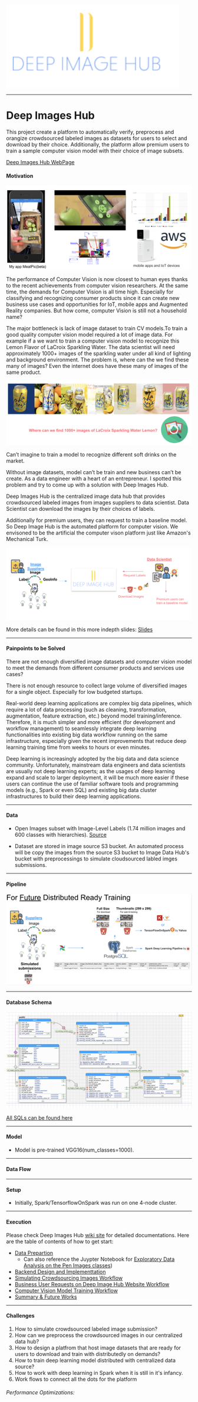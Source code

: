 
![Alt text](README_images/Deep_image_hub_logo_new.png?raw=true "Optional Title")


-----------------


# Deep Images Hub

This project create a platform to automatically verify, preprocess and orangize crowdsourced labeled images as datasets for users to select and download by their choice. Additionally, the platform allow premium users to train a sample computer vision model with their choice of image subsets. 


[Deep Images Hub WebPage](http://www.deepimagehub.space:5000/)




#### Motivation

![Alt text](README_images/Motivation_2.png?raw=true "Motivation")

The performance of Computer Vision is now closest to human eyes thanks to the recent achievements from computer vision researchers. At the same time, the demands for Computer Vision is all time high. Especially for classifying and recognizing consumer products since it can create new business use cases and opportunities for IoT, mobile apps and Augmented Reality companies. But how come, computer Vision is still not a household name? 

The major bottleneck is lack of image dataset to train CV models.To train a good quality computer vision model required a lot of image data. For example if a we want to train a computer vision model to recognize this Lemon Flavor of LaCroix Sparkling Water. The data scientist will need approximately 1000+ images of the sparkling water under all kind of lighting and background environment. The problem is, where can the we find these many of images? Even the internet does have these many of images of the same product.


![Alt text](README_images/problem_statement.png?raw=true "Problem Statement")


Can’t imagine to train a model to recognize different soft drinks on the market. 

Without image datasets, model can’t be train and new business can’t be create. As a data engineer with a heart of an entrepreneur. I spotted this problem and try to come up with a solution with Deep Images Hub. 

Deep Images Hub is the centralized image data hub that provides crowdsourced labeled images from images suppliers to data scientist. Data Scientist can download the images by their choices of labels. 

Additionally for premium users, they can request to train a baseline model. So Deep Image Hub is the automated platform for computer vision. We envisoned to be the artificial the computer vison platform just like Amazon's Mechanical Turk.

![Alt text](README_images/Simple%20Platform%20Blueprint.png?raw=true "Motivation")


More details can be found in this more indepth slides:
[Slides](https://docs.google.com/presentation/d/17XCa3oY8J-khs3DmT14Esi0rPLR4x-ynFPMEQ80cagw/edit#slide=id.g36132c4481_0_39)

<hr/>

#### Painpoints to be Solved

There are not enough diversified image datasets and computer vision model to meet the demands from different consumer products and services use cases?

There is not enough resource to collect large volume of diversified images for a single object. Especially for low budgeted startups.

Real-world deep learning applications are complex big data pipelines, which require a lot of data processing (such as cleaning, transformation, augmentation, feature extraction, etc.) beyond model training/inference. Therefore, it is much simpler and more efficient (for development and workflow management) to seamlessly integrate deep learning functionalities into existing big data workflow running on the same infrastructure, especially given the recent improvements that reduce deep learning training time from weeks to hours or even minutes.

Deep learning is increasingly adopted by the big data and data science community. Unfortunately, mainstream data engineers and data scientists are usually not deep learning experts; as the usages of deep learning expand and scale to larger deployment, it will be much more easier if these users can continue the use of familiar software tools and programming models (e.g., Spark or even SQL) and existing big data cluster infrastructures to build their deep learning applications.

<hr/>

#### Data

* Open Images subset with Image-Level Labels (1.74 million images and 600 classes with hierarchies). [Source](https://storage.googleapis.com/openimages/web/factsfigures.html)

* Dataset are stored in image source S3 bucket. An automated process will be copy the images from the source S3 bucket to Image Data Hub's bucket with preprocessings to simulate cloudsourced labled imges submissions. 

<hr/>

#### Pipeline

![Alt text](README_images/Pipeline.png?raw=true "For Future Distributed Ready Training Pipeline")


<hr/>

#### Database Schema

![Alt text](README_images/Database%20Schema.png?raw=true "Databae Schema")

 [All SQLs can be found here](/sql)

<hr/>

#### Model

* Model is pre-trained VGG16(num_classes=1000).

<hr/>



#### Data Flow



<hr/>

#### Setup

* Initially, Spark/TensorflowOnSpark was run on one 4-node cluster.


<hr/>

#### Execution

Please check Deep Images Hub [wiki site](../../wiki) for detailed
documentations. Here are the table of contents of how to get start:

* [Data Prepartion](../../wiki/Data-Preparation) 
  * Can also reference the Juypter Notebook for [Exploratory Data Analysis on the Pen Images classes](https://github.com/heng2j/Deep_Images_Hub/blob/master/doc/noteBooks/Exploratory%20Data%20Analysis%20on%20Open%20Images%20Classes.ipynb))
* [Backend Design and Implementtation](../../wiki/Design-and-Planing)
* [Simulating Crowdsourcing Images Workflow](../../wiki/Image-Suppliers-Implementation)
* [Business User Requests on Deep Image Hub Website Workflow](../../wiki/Business-Users-Requests-Implementation)
* [Computer Vision Model Training Workflow](../../wiki/Premium-Business-Users-Requests-Implementation)
* [Summary & Future Works](../../wiki/Results-and-Future-Works)



<hr/>

#### Challenges

1. How to simulate crowdsourced labeled image submission?
2. How can we preprocess the crowdsourced images in our centralized data hub?
3. How to design a platfrom that host image datasets that are ready for users to download and train with distributedly on demands?
4. How to train deep learning model distributed with centralized data source?
5. How to work with deep learning in Spark when it is still in it's infancy.
6. Work flows to connect all the dots for the platform


###### Performance Optimizations:
